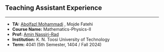 ## Teaching Assistant Experience
----

- **TA:** [Abolfazl Mohammadi](www.linkedin.com/in/abolfazl--mohammadi)  , Mojde Fatehi
- **Course Name:** Mathematics-Physics-II 
- **Prof:** [Amin Nassiri-Rad](https://scholar.google.com/citations?user=R1W5McwAAAAJ&hl=en)  
- **Institution:** K. N. Toosi University of Technology  
- **Term:** 4041 (5th Semester, 1404 / Fall 2024)  